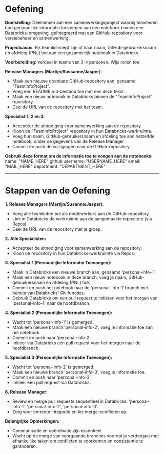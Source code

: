 # Oefening

**Doelstelling**:
Deelnemen aan een samenwerkingsproject waarbij teamleden hun persoonlijke informatie toevoegen aan een notebook binnen een Databricks-omgeving, geïntegreerd met een GitHub-repository voor versiebeheer en samenwerking.

**Projectcasus**:
Elk teamlid voegt zijn of haar naam, GitHub-gebruikersnaam en afdeling (PNL) toe aan een gezamenlijk notebook in Databricks.

**Voorbereiding**:
Verdeel in teams van 3-4 personen. Wijs rollen toe:

**Release Managers (Martijn/Sussanne/Jasper)**:

- Maak een nieuwe openbare GitHub-repository aan, genaamd "TeamInfoProject".
- Voeg een README.md-bestand toe met een deze tekst.
- Maak een nieuw notebook in Databricks binnen de "TeamInfoProject" repository.
- Deel de URL van de repository met het team.
  
**Specialist 1, 2 en 3**:

- Accepteer de uitnodiging voor samenwerking aan de repository.
- Kloon de "TeamInfoProject" repository in hun Databricks-werkruimte.
- Voeg hun naam, GitHub-gebruikersnaam en afdeling toe aan hetzelfde notebook, onder de gegevens van de Release Manager.
- Commit en push de wijzigingen naar de GitHub-repository.

**Gebruik deze format om de informatie toe te voegen aan de notebooks**:
    name: "NAME_HERE" 
    github username: "USERNAME_HERE"
    email: "MAIL_HERE" 
    department: "DEPARTMENT_HERE" 

-------------------------------------------------------------------------------------------------------------------------------------------------
# Stappen van de Oefening

**1. Release Managers (Martijn/Susanna/Jasper):**
   - Voeg alle teamleden toe als medewerkers aan de GitHub-repository.
   - Link in Databricks de werkruimte aan de aangemaakte repository (via Repos).
   - Deel de URL van de repository met je groep.

**2. Alle Specialisten:**
   - Accepteer de uitnodiging voor samenwerking aan de repository.
   - Kloon de repository in hun Databricks-werkruimte via Repos.

**3. Specialist 1 (Persoonlijke Informatie Toevoegen):**
   - Maak in Databricks een nieuwe branch aan, genaamd 'personal-info-1'.
   - Maak een nieuw notebook in deze branch, voeg je naam, GitHub-gebruikersnaam en afdeling (PNL) toe.
   - Commit en push het notebook naar de 'personal-info-1' branch met behulp van Databricks' Git-functies.
   - Gebruik Databricks om een pull request te initiëren voor het mergen van 'personal-info-1' naar de hoofdbranch.

**4. Specialist 2 (Persoonlijke Informatie Toevoegen):**
   - Wacht tot 'personal-info-1' is gemerged.
   - Maak een nieuwe branch 'personal-info-2', voeg je informatie toe aan het notebook.
   - Commit en push naar 'personal-info-2'.
   - Initieer via Databricks een pull request voor het mergen naar de hoofdbranch.

**5. Specialist 3 (Persoonlijke Informatie Toevoegen):**
   - Wacht tot 'personal-info-2' is gemerged.
   - Maak een nieuwe branch 'personal-info-3', voeg je informatie toe.
   - Commit en push naar 'personal-info-3'.
   - Initieer een pull request via Databricks.

**6. Release Manager:**
   - Review en merge pull requests sequentieel in Databricks: 'personal-info-1', 'personal-info-2', 'personal-info-3'.
   - Zorg voor correcte integratie en los merge-conflicten op.

**Belangrijke Opmerkingen:**
   - Communicatie en coördinatie zijn essentieel.
   - Wacht op de merge van voorgaande branches voordat je verdergaat met afhankelijke taken om conflicten te voorkomen en consistentie te   garanderen.



